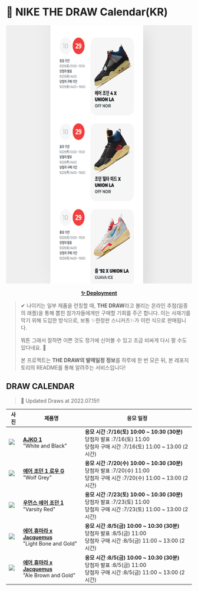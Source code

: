# 👟 NIKE THE DRAW Calendar(KR)

<div align="center">
  <a href="https://junhoyeo.github.io/NIKE-THE-DRAW-Calendar/">
    <img src="./docs/images/preview.png" alt="Preview image of deployed application" height="700px" width="700px" />
  </a>
</div>

<p align="center">
  <a href="https://junhoyeo.github.io/NIKE-THE-DRAW-Calendar/">
    <strong>✨ Deployment</strong>
  </a>
</p>

> ✔ 나이키는 일부 제품을 런칭할 때, **THE DRAW**라고 불리는 온라인 추첨(일종의 래플)을 통해 뽑힌 참가자들에게만 구매할 기회를 주곤 합니다. 이는 사재기를 막기 위해 도입한 방식으로, 보통 ✨한정판 스니커즈✨가 이런 식으로 판매됩니다.
>
> 뭐튼 그래서 잘하면 이쁜 것도 정가에 신어볼 수 있고 조금 비싸게 다시 팔 수도 있다네요. 🤭
>
> 본 프로젝트는 **THE DRAW의 발매일정 정보**를 하루에 한 번 모은 뒤, 본 레포지토리의 README를 통해 알려주는 서비스입니다!

## DRAW CALENDAR

<!-- DRAW CALENDAR: START -->

> 👟 Updated Draws at 2022.07.15‼️

| 사진 | 제품명 | 응모 일정 |
| --- | ---- | ------- |
| <img src="https://static-breeze.nike.co.kr/kr/ko_kr/cmsstatic/product/DO5047-100/42ec2db7-bee7-45e9-9d7a-559f0a15ebd0_primary.jpg?snkrBrowse" width="256" /> | <a href="https://www.nike.com/kr/launch/t/men/fw/basketball/DO5047-100/BlL8cD7/ajko-1"><strong>AJKO 1</strong><br /></a> "White and Black" | <strong>응모 시간 :7/16(토) 10:00 ~ 10:30 (30분)</strong><br />당첨자 발표 :7/16(토) 11:00<br />당첨자 구매 시간 :7/16(토) 11:00 ~ 13:00 (2시간) |
| <img src="https://static-breeze.nike.co.kr/kr/ko_kr/cmsstatic/product/DD9315-002/ee8a13f9-cb91-45c8-ad2e-e0aa2e3628b9_primary.jpg?snkrBrowse" width="256" /> | <a href="https://www.nike.com/kr/launch/t/men/fw/golf/DD9315-002/4bB1wAEN78/air-jordan-1-low-g"><strong>에어 조던 1 로우 G</strong><br /></a> "Wolf Grey" | <strong>응모 시간 :7/20(수) 10:00 ~ 10:30 (30분)</strong><br />당첨자 발표 :7/20(수) 11:00<br />당첨자 구매 시간 :7/20(수) 11:00 ~ 13:00 (2시간) |
| <img src="https://static-breeze.nike.co.kr/kr/ko_kr/cmsstatic/product/DJ4891-061/e3ac518a-b003-4a0d-8c58-a78f5b1d5a5b_primary.jpg?snkrBrowse" width="256" /> | <a href="https://www.nike.com/kr/launch/t/women/fw/basketball/DJ4891-061/8kM2aRehc/w-air-jordan-1-retro-hi-og"><strong>우먼스 에어 조던 1</strong><br /></a> "Varsity Red" | <strong>응모 시간 :7/23(토) 10:00 ~ 10:30 (30분)</strong><br />당첨자 발표 :7/23(토) 11:00<br />당첨자 구매 시간 :7/23(토) 11:00 ~ 13:00 (2시간) |
| <img src="https://static-breeze.nike.co.kr/kr/ko_kr/cmsstatic/product/DR0420-001/ec36632f-41f9-4263-a8c8-f5cd524bdb44_primary.jpg?snkrBrowse" width="256" /> | <a href="https://www.nike.com/kr/launch/t/women/fw/nike-sportswear/DR0420-001/ujE11v000H/nike-air-humara-lx"><strong>에어 휴마라 x Jacquemus</strong><br /></a> "Light Bone and Gold" | <strong>응모 시간 :8/5(금) 10:00 ~ 10:30 (30분)</strong><br />당첨자 발표 :8/5(금) 11:00<br />당첨자 구매 시간 :8/5(금) 11:00 ~ 13:00 (2시간) |
| <img src="https://static-breeze.nike.co.kr/kr/ko_kr/cmsstatic/product/DR0420-200/e84f7ebe-9e37-4a91-b326-b2f5b64c25b7_primary.jpg?snkrBrowse" width="256" /> | <a href="https://www.nike.com/kr/launch/t/women/fw/nike-sportswear/DR0420-200/5bQ38dn/nike-air-humara-lx"><strong>에어 휴마라 x Jacquemus</strong><br /></a> "Ale Brown and Gold" | <strong>응모 시간 :8/5(금) 10:00 ~ 10:30 (30분)</strong><br />당첨자 발표 :8/5(금) 11:00<br />당첨자 구매 시간 :8/5(금) 11:00 ~ 13:00 (2시간) |

<!-- DRAW CALENDAR: END -->
